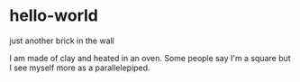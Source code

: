 # hello-world
just another brick in the wall

I am made of clay and heated in an oven. Some people say I'm a square but I see myself more as a parallelepiped.
